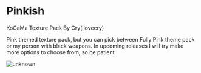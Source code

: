 # Pinkish
KoGaMa Texture Pack By Cry(ilovecry)

Pink themed texture pack, but you can pick between Fully Pink theme pack or my person with black weapons.
In upcoming releases I will try make more options to choose from, so be patient.

![unknown](https://user-images.githubusercontent.com/85902537/137404589-a05f2785-839a-41a3-bc9f-d26afa994cca.png)
